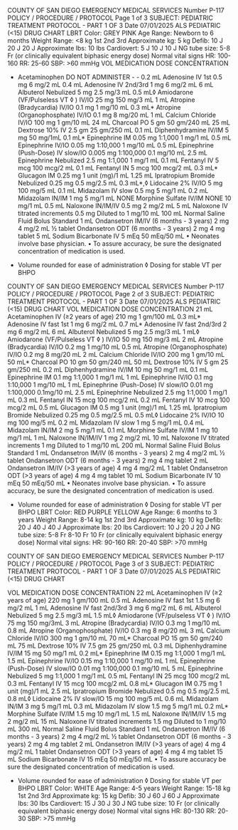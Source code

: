COUNTY OF SAN DIEGO EMERGENCY MEDICAL SERVICES Number P-117
POLICY / PROCEDURE / PROTOCOL Page 1 of 3
SUBJECT: PEDIATRIC TREATMENT PROTOCOL - PART 1 OF 3 Date 07/01/2025
ALS PEDIATRIC (<15) DRUG CHART
LBRT Color: GREY PINK
Age Range: Newborn to 6 months
Weight Range: <8 kg 1st 2nd 3rd
Approximate kg: 5 kg Defib: 10 J 20 J 20 J
Approximate lbs: 10 lbs Cardiovert: 5 J 10 J 10 J
NG tube size: 5-8 Fr (or clinically equivalent biphasic energy dose)
Normal vital signs HR: 100-160 RR: 25-60 SBP: >60 mmHg
VOL MEDICATION DOSE CONCENTRATION
- Acetaminophen DO NOT ADMINISTER - -
0.2 mL Adenosine IV 1st 0.5 mg 6 mg/2 mL
0.4 mL Adenosine IV 2nd/3rd 1 mg 6 mg/2 mL
6 mL Albuterol Nebulized 5 mg 2.5 mg/3 mL
0.5 mL◊ Amiodarone (VF/Pulseless VT ◊
) IV/IO 25 mg 150 mg/3 mL
1 mL Atropine (Bradycardia) IV/IO 0.1 mg 1 mg/10 mL
0.3 mL* Atropine (Organophosphate) IV/IO 0.1 mg 8 mg/20 mL
1 mL Calcium Chloride IV/IO 100 mg 1 gm/10 mL
24 mL Charcoal PO 5 gm 50 gm/240 mL
25 mL Dextrose 10% IV 2.5 gm 25 gm/250 mL
0.1 mL Diphenhydramine IV/IM 5 mg 50 mg/1mL
0.1 mL* Epinephrine IM 0.05 mg 1:1,000 1 mg/1 mL
0.5 mL Epinephrine IV/IO 0.05 mg 1:10,000 1 mg/10 mL
0.5 mL Epinephrine (Push-Dose) IV slow/IO 0.005 mg 1:100,000 0.1 mg/10 mL
2.5 mL Epinephrine Nebulized 2.5 mg 1:1,000 1 mg/1 mL
0.1 mL Fentanyl IV 5 mcg 100 mcg/2 mL
0.1 mL Fentanyl IN 5 mcg 100 mcg/2 mL
0.3 mL* Glucagon IM 0.25 mg 1 unit (mg)/1 mL
1.25 mL Ipratropium Bromide Nebulized 0.25 mg 0.5 mg/2.5 mL
0.3 mL*,◊ Lidocaine 2% IV/IO 5 mg 100 mg/5 mL
0.1 mL Midazolam IV slow 0.5 mg 5 mg/1 mL
0.2 mL Midazolam IN/IM 1 mg 5 mg/1 mL
NONE Morphine Sulfate IV/IM NONE 10 mg/1 mL
0.5 mL Naloxone IN/IM/IV 0.5 mg 2 mg/2 mL
5 mL Naloxone IV titrated increments 0.5 mg Diluted to 1 mg/10 mL
100 mL Normal Saline Fluid Bolus Standard
1 mL Ondansetron IM/IV (6 months - 3 years) 2 mg 4 mg/2 mL
½ tablet Ondansetron ODT (6 months - 3 years) 2 mg 4 mg tablet
5 mL Sodium Bicarbonate IV 5 mEq 50 mEq/50 mL
• Neonates involve base physician.
• To assure accuracy, be sure the designated concentration of medication is used.
* Volume rounded for ease of administration
◊ Dosing for stable VT per BHPO


COUNTY OF SAN DIEGO EMERGENCY MEDICAL SERVICES Number P-117
POLICY / PROCEDURE / PROTOCOL Page 2 of 3
SUBJECT: PEDIATRIC TREATMENT PROTOCOL - PART 1 OF 3 Date 07/01/2025
ALS PEDIATRIC (<15) DRUG CHART
VOL MEDICATION DOSE CONCENTRATION
21 mL Acetaminophen IV (≥2 years of age) 210 mg 1 gm/100 mL
0.3 mL* Adenosine IV fast 1st 1 mg 6 mg/2 mL
0.7 mL* Adenosine IV fast 2nd/3rd 2 mg 6 mg/2 mL
6 mL Albuterol Nebulized 5 mg 2.5 mg/3 mL
1 mL◊ Amiodarone (VF/Pulseless VT ◊
) IV/IO 50 mg 150 mg/3 mL
2 mL Atropine (Bradycardia) IV/IO 0.2 mg 1 mg/10 mL
0.5 mL Atropine (Organophosphate) IV/IO 0.2 mg 8 mg/20 mL
2 mL Calcium Chloride IV/IO 200 mg 1 gm/10 mL
50 mL* Charcoal PO 10 gm 50 gm/240 mL
50 mL Dextrose 10% IV 5 gm 25 gm/250 mL
0.2 mL Diphenhydramine IV/IM 10 mg 50 mg/1 mL
0.1 mL Epinephrine IM 0.1 mg 1:1,000 1 mg/1 mL
1 mL Epinephrine IV/IO 0.1 mg 1:10,000 1 mg/10 mL
1 mL Epinephrine (Push-Dose) IV slow/IO 0.01 mg 1:100,000 0.1mg/10 mL
2.5 mL Epinephrine Nebulized 2.5 mg 1:1,000 1 mg/1 mL
0.3 mL Fentanyl IN 15 mcg 100 mcg/2 mL
0.2 mL Fentanyl IV 10 mcg 100 mcg/2 mL
0.5 mL Glucagon IM 0.5 mg 1 unit (mg)/1 mL
1.25 mL Ipratropium Bromide Nebulized 0.25 mg 0.5 mg/2.5 mL
0.5 mL◊ Lidocaine 2% IV/IO 10 mg 100 mg/5 mL
0.2 mL Midazolam IV slow 1 mg 5 mg/1 mL
0.4 mL Midazolam IN/IM 2 mg 5 mg/1 mL
0.1 mL Morphine Sulfate IV/IM 1 mg 10 mg/1 mL
1 mL Naloxone IN/IM/IV 1 mg 2 mg/2 mL
10 mL Naloxone IV titrated increments 1 mg Diluted to 1 mg/10 mL
200 mL Normal Saline Fluid Bolus Standard
1 mL Ondansetron IM/IV (6 months - 3 years) 2 mg 4 mg/2 mL
½ tablet Ondansetron ODT (6 months - 3 years) 2 mg 4 mg tablet
2 mL Ondansetron IM/IV (>3 years of age) 4 mg 4 mg/2 mL
1 tablet Ondansetron ODT (>3 years of age) 4 mg 4 mg tablet
10 mL Sodium Bicarbonate IV 10 mEq 50 mEq/50 mL
• Neonates involve base physician.
• To assure accuracy, be sure the designated concentration of medication is used.
* Volume rounded for ease of administration
◊ Dosing for stable VT per BHPO
LBRT Color: RED PURPLE YELLOW
Age Range: 6 months to 3 years
Weight Range: 8-14 kg 1st 2nd 3rd
Approximate kg: 10 kg Defib: 20 J 40 J 40 J
Approximate lbs: 20 lbs Cardiovert: 10 J 20 J 20 J
NG tube size: 5-8 Fr 8-10
Fr
10 Fr (or clinically equivalent biphasic energy dose)
Normal vital signs: HR: 90-160 RR: 20-40 SBP: >70 mmHg


COUNTY OF SAN DIEGO EMERGENCY MEDICAL SERVICES Number P-117
POLICY / PROCEDURE / PROTOCOL Page 3 of 3
SUBJECT: PEDIATRIC TREATMENT PROTOCOL - PART 1 OF 3 Date 07/01/2025
ALS PEDIATRIC (<15) DRUG CHART

VOL MEDICATION DOSE CONCENTRATION
22 mL Acetaminophen IV (≥2 years of age) 220 mg 1 gm/100 mL
0.5 mL Adenosine IV fast 1st 1.5 mg 6 mg/2 mL
1 mL Adenosine IV fast 2nd/3rd 3 mg 6 mg/2 mL
6 mL Albuterol Nebulized 5 mg 2.5 mg/3 mL
1.5 mL◊ Amiodarone (VF/pulseless VT ◊
) IV/IO 75 mg 150 mg/3mL
3 mL Atropine (Bradycardia) IV/IO 0.3 mg 1 mg/10 mL
0.8 mL Atropine (Organophosphate) IV/IO 0.3 mg 8 mg/20 mL
3 mL Calcium Chloride IV/IO 300 mg 1 gm/10 mL
70 mL* Charcoal PO 15 gm 50 gm/240 mL
75 mL Dextrose 10% IV 7.5 gm 25 gm/250 mL
0.3 mL Diphenhydramine IV/IM 15 mg 50 mg/1 mL
0.2 mL* Epinephrine IM 0.15 mg 1:1,000 1 mg/1 mL
1.5 mL Epinephrine IV/IO 0.15 mg 1:10,000 1 mg/10 mL
1 mL Epinephrine (Push-Dose) IV slow/IO 0.01 mg 1:100,000 0.1 mg/10 mL
5 mL Epinephrine Nebulized 5 mg 1:1,000 1 mg/1 mL
0.5 mL Fentanyl IN 25 mcg 100 mcg/2 mL
0.3 mL Fentanyl IV 15 mcg 100 mcg/2 mL
0.8 mL* Glucagon IM 0.75 mg 1 unit (mg)/1 mL
2.5 mL Ipratropium Bromide Nebulized 0.5 mg 0.5 mg/2.5 mL
0.8 mL◊ Lidocaine 2% IV slow/IO 15 mg 100 mg/5 mL
0.6 mL Midazolam IN/IM 3 mg 5 mg/1 mL
0.3 mL Midazolam IV slow 1.5 mg 5 mg/1 mL
0.2 mL* Morphine Sulfate IV/IM 1.5 mg 10 mg/1 mL
1.5 mL Naloxone IN/IM/IV 1.5 mg 2 mg/2 mL
15 mL Naloxone IV titrated increments 1.5 mg Diluted to 1 mg/10 mL
300 mL Normal Saline Fluid Bolus Standard
1 mL Ondansetron IM/IV (6 months - 3 years) 2 mg 4 mg/2 mL
½ tablet Ondansetron ODT (6 months - 3 years) 2 mg 4 mg tablet
2 mL Ondansetron IM/IV (>3 years of age) 4 mg 4 mg/2 mL
1 tablet Ondansetron ODT (>3 years of age) 4 mg 4 mg tablet
15 mL Sodium Bicarbonate IV 15 mEq 50 mEq/50 mL
• To assure accuracy be sure the designated concentration of medication is used.
* Volume rounded for ease of administration
◊ Dosing for stable VT per BHPO
 LBRT Color: WHITE
Age Range: 4-5 years
Weight Range: 15-18 kg 1st 2nd 3rd
Approximate kg: 15 kg Defib: 30 J 60 J 60 J
Approximate lbs: 30 lbs Cardiovert: 15 J 30 J 30 J
NG tube size: 10 Fr (or clinically equivalent biphasic energy dose)
Normal vital signs HR: 80-130 RR: 20-30 SBP: >75 mmHg

